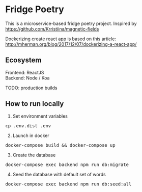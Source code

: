 # Fridge Poetry

This is a microservice-based fridge poetry project. Inspired by https://github.com/Krristiina/magnetic-fields

Dockerizing create react app is based on this article:
http://mherman.org/blog/2017/12/07/dockerizing-a-react-app/

## Ecosystem

Frontend: ReactJS<br>
Backend: Node / Koa

TODO: production builds

## How to run locally

1. Set environment variables

<pre>cp .env.dist .env</pre>

2. Launch in docker

<pre>docker-compose build && docker-compose up</pre>

3. Create the database

<pre>docker-compose exec backend npm run db:migrate</pre>

4. Seed the database with default set of words

<pre>docker-compose exec backend npm run db:seed:all</pre>





